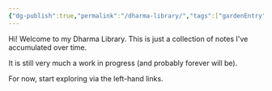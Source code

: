 ```yaml
---
{"dg-publish":true,"permalink":"/dharma-library/","tags":["gardenEntry"]}
---
```



Hi! Welcome to my Dharma Library. This is just a collection of notes I've accumulated over time. 

It is still very much a work in progress (and probably forever will be).

For now, start exploring via the left-hand links.